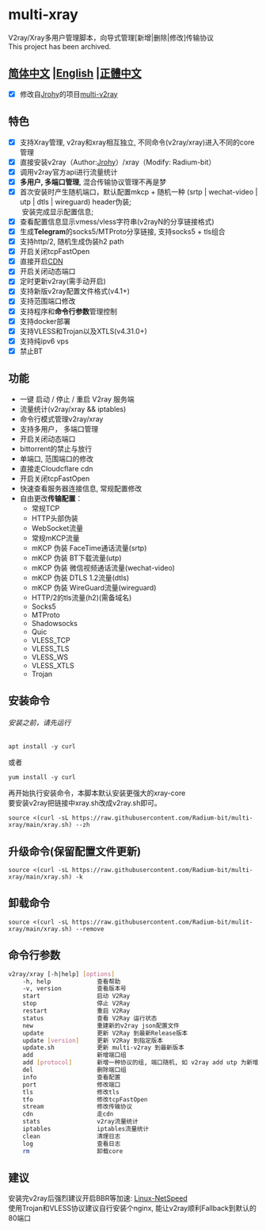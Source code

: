 # multi-xray

V2ray/Xray多用户管理脚本，向导式管理[新增|删除|修改]传输协议  
This project has been archived.

## [简体中文](README.md) |[English](README_EN.md) |[正體中文](README_TR.md)

- [x] 修改自[Jrohy](https://github.com/Jrohy)的项目[multi-v2ray](https://github.com/Jrohy/multi-v2ray)

## 特色

- [x] 支持Xray管理, v2ray和xray相互独立, 不同命令(v2ray/xray)进入不同的core管理
- [x] 直接安装v2ray（Author:[Jrohy](https://github.com/Jrohy)）/xray（Modify: Radium-bit）
- [x] 调用v2ray官方api进行流量统计
- [x] **多用户, 多端口管理**, 混合传输协议管理不再是梦
- [x] 首次安装时产生随机端口，默认配置mkcp + 随机一种 (srtp | wechat-video | utp | dtls | wireguard) header伪装;  
   安装完成显示配置信息;
- [x] 查看配置信息显示vmess/vless字符串(v2rayN的分享链接格式)
- [x] 生成**Telegram**的socks5/MTProto分享链接, 支持socks5 + tls组合
- [x] 支持http/2, 随机生成伪装h2 path
- [x] 开启关闭tcpFastOpen
- [x] 直接开启[CDN](https://github.com/Jrohy/multi-v2ray/wiki/CloudFlare-cdn%E4%BB%A3%E7%90%86v2ray%E6%B5%81%E9%87%8F)
- [x] 开启关闭动态端口
- [x] 定时更新v2ray(需手动开启)
- [x] 支持新版v2ray配置文件格式(v4.1+)
- [x] 支持范围端口修改
- [x] 支持程序和**命令行参数**管理控制
- [x] 支持docker部署
- [x] 支持VLESS和Trojan以及XTLS(v4.31.0+)
- [x] 支持纯ipv6 vps
- [x] 禁止BT

## 功能

- 一键 启动 / 停止 / 重启 V2ray 服务端
- 流量统计(v2ray/xray && iptables)
- 命令行模式管理v2ray/xray
- 支持多用户， 多端口管理
- 开启关闭动态端口
- bittorrent的禁止与放行
- 单端口, 范围端口的修改
- 直接走Cloudcflare cdn
- 开启关闭tcpFastOpen
- 快速查看服务器连接信息, 常规配置修改
- 自由更改**传输配置**：
  - 常规TCP
  - HTTP头部伪装
  - WebSocket流量
  - 常规mKCP流量
  - mKCP 伪装 FaceTime通话流量(srtp)
  - mKCP 伪装 BT下载流量(utp)
  - mKCP 伪装 微信视频通话流量(wechat-video)
  - mKCP 伪装 DTLS 1.2流量(dtls)
  - mKCP 伪装 WireGuard流量(wireguard)
  - HTTP/2的tls流量(h2)(需备域名) 
  - Socks5
  - MTProto
  - Shadowsocks
  - Quic
  - VLESS_TCP
  - VLESS_TLS
  - VLESS_WS
  - VLESS_XTLS
  - Trojan

## 安装命令

###### 安装之前，请先运行

```shell
apt install -y curl
```

或者

```shell
yum install -y curl
```

再开始执行安装命令，本脚本默认安装更强大的xray-core  
要安装v2ray把链接中xray.sh改成v2ray.sh即可。

```
source <(curl -sL https://raw.githubusercontent.com/Radium-bit/multi-xray/main/xray.sh) --zh
```

## 升级命令(保留配置文件更新)

```
source <(curl -sL https://raw.githubusercontent.com/Radium-bit/multi-xray/main/xray.sh) -k
```

## 卸载命令

```
source <(curl -sL https://raw.githubusercontent.com/Radium-bit/mulit-xray/main/xray.sh) --remove
```

## 命令行参数

```bash
v2ray/xray [-h|help] [options]
    -h, help             查看帮助
    -v, version          查看版本号
    start                启动 V2Ray
    stop                 停止 V2Ray
    restart              重启 V2Ray
    status               查看 V2Ray 运行状态
    new                  重建新的v2ray json配置文件
    update               更新 V2Ray 到最新Release版本
    update [version]     更新 V2Ray 到指定版本
    update.sh            更新 multi-v2ray 到最新版本
    add                  新增端口组
    add [protocol]       新增一种协议的组, 端口随机, 如 v2ray add utp 为新增utp协议
    del                  删除端口组
    info                 查看配置
    port                 修改端口
    tls                  修改tls
    tfo                  修改tcpFastOpen
    stream               修改传输协议
    cdn                  走cdn
    stats                v2ray流量统计
    iptables             iptables流量统计
    clean                清理日志
    log                  查看日志
    rm                   卸载core
```

## 建议

安装完v2ray后强烈建议开启BBR等加速: [Linux-NetSpeed](https://github.com/chiakge/Linux-NetSpeed)  
使用Trojan和VLESS协议建议自行安装个nginx, 能让v2ray顺利Fallback到默认的80端口
